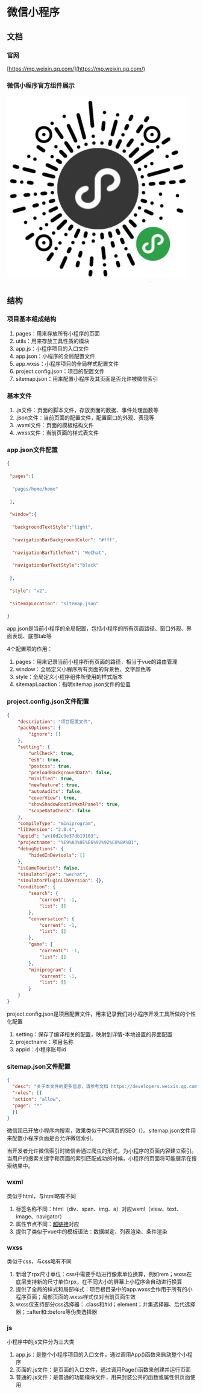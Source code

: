 # 微信小程序

## 文档

### 官网

[https://mp.weixin.qq.com/](https://mp.weixin.qq.com/)

### 微信小程序官方组件展示

![](img/微信小程序官方组件展示.png)

## 结构

### 项目基本组成结构

1. pages：用来存放所有小程序的页面
2. utils：用来存放工具性质的模块
3. app.js：小程序项目的入口文件
4. app.json：小程序的全局配置文件
5. app.wxss：小程序项目的全局样式配置文件
6. project.config.json：项目的配置文件
7. sitemap.json：用来配置小程序及其页面是否允许被微信索引  

### 基本文件

1. .js文件：页面的脚本文件，存放页面的数据、事件处理函数等
2. .json文件：当前页面的配置文件，配置窗口的外观、表现等
3. .wxml文件：页面的模板结构文件
4. .wxss文件：当前页面的样式表文件

### app.json文件配置

```json
{

 "pages":[

  "pages/home/home"

 ],

 "window":{

  "backgroundTextStyle":"light",

  "navigationBarBackgroundColor": "#fff",

  "navigationBarTitleText": "WeChat",

  "navigationBarTextStyle":"black"

 },

 "style": "v2",

 "sitemapLocation": "sitemap.json"

}
```

app.json是当前小程序的全局配置，包括小程序的所有页面路径、窗口外观、界面表现、底部tab等

4个配置项的作用：

1. pages：用来记录当前小程序所有页面的路径，相当于vue的路由管理
2. window：全局定义小程序所有页面的背景色、文字颜色等
3. style：全局定义小程序组件所使用的样式版本
4. sitemapLoaction：指明sitemap.json文件的位置

### project.config.json文件配置

```json
{
	"description": "项目配置文件",
	"packOptions": {
		"ignore": []
	},
	"setting": {
		"urlCheck": true,
		"es6": true,
		"postcss": true,
		"preloadBackgroundData": false,
		"minified": true,
		"newFeature": true,
		"autoAudits": false,
		"coverView": true,
		"showShadowRootInWxmlPanel": true,
		"scopeDataCheck": false
	},
	"compileType": "miniprogram",
	"libVersion": "2.0.4",
	"appid": "wx10d2c9e37db19103",
	"projectname": "%E9%A3%8E%E6%92%92%E8%8A%B1",
	"debugOptions": {
		"hidedInDevtools": []
	},
	"isGameTourist": false,
	"simulatorType": "wechat",
	"simulatorPluginLibVersion": {},
	"condition": {
		"search": {
			"current": -1,
			"list": []
		},
		"conversation": {
			"current": -1,
			"list": []
		},
		"game": {
			"currentL": -1,
			"list": []
		},
		"miniprogram": {
			"current": -1,
			"list": []
		}
	}
}
```

project.config.json是项目配置文件，用来记录我们对小程序开发工具所做的个性化配置

1. setting：保存了编译相关的配置，映射到详情-本地设置的界面配置
2. projectname：项目名称
3. appid：小程序账号id

### sitemap.json文件配置

```json
{
  "desc": "关于本文件的更多信息，请参考文档 https://developers.weixin.qq.com/miniprogram/dev/framework/sitemap.html",
  "rules": [{
  "action": "allow",
  "page": "*"
  }]
}
```

微信现已开放小程序内搜索，效果类似于PC网页的SEO（）。sitemap.json文件用来配置小程序页面是否允许微信索引。

当开发者允许微信索引时微信会通过爬虫的形式，为小程序的页面内容建立索引。当用户的搜索关键字和页面的索引匹配成功的时候，小程序的页面将可能展示在搜索结果中。

### wxml

类似于html，与html略有不同

1. 标签名称不同：html（div、span、img、a）对应wxml（view、text、image、navigator）
2. 属性节点不同：<a href="#">超链接</a>对应<navigator url="/pages/home/home"></navigator>
3. 提供了类似于vue中的模板语法：数据绑定、列表渲染、条件渲染

### wxss

类似于css，与css略有不同

1. 新增了rpx尺寸单位：css中需要手动进行像素单位换算，例如rem；wxss在底层支持新的尺寸单位rpx，在不同大小的屏幕上小程序会自动进行换算
2. 提供了全局的样式和局部样式：项目根目录中的app.wxss会作用于所有的小程序页面；局部页面的.wxss样式仅对当前页面生效
3. wxss仅支持部分css选择器：.class和#id；element；并集选择器、后代选择器；::after和::before等伪类选择器

### js

小程序中的js文件分为三大类

1. app.js：是整个小程序项目的入口文件，通过调用App()函数来启动整个小程序
2. 页面的.js文件：是页面的入口文件，通过调用Page()函数来创建并运行页面
3. 普通的.js文件：是普通的功能模块文件，用来封装公共的函数或属性供页面使用

